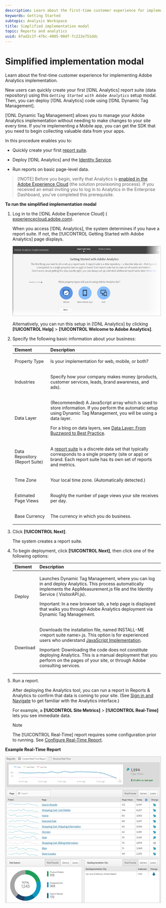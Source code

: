 ```yaml
---
description: Learn about the first-time customer experience for implementing Adobe Analytics implementation.
keywords: Getting Started
subtopic: Analysis Workspace
title: Simplified implementation modal
topic: Reports and analytics
uuid: 6fad2c1f-476c-4985-90df-7c222e751ddc
---
```


# Simplified implementation modal

Learn about the first-time customer experience for implementing Adobe Analytics implementation.

<!-- 

<p>https://activation.adobedtm.com/index.php?redirected=1 </p>

 -->

New users can quickly create your first [!DNL Analytics] report suite (data repository) using this *`Getting Started with Adobe Analytics`* setup modal. Then, you can deploy [!DNL Analytics] code using [!DNL Dynamic Tag Management].

[!DNL Dynamic Tag Management] allows you to manage your Adobe Analytics implementation without needing to make changes to your site every time. If you're implementing a Mobile app, you can get the SDK that you need to begin collecting valuable data from your apps.

In this procedure enables you to:

* Quickly create your first [report suite](https://marketing.adobe.com/resources/help/en_US/analytics/getting-started/report-suites.html).
* Deploy [!DNL Analytics] and the [Identity Service](https://marketing.adobe.com/resources/help/en_US/mcvid/).

* Run reports on basic page-level data.

> [!NOTE] Before you begin, verify that Analytics is [enabled in the Adobe Experience Cloud](https://marketing.adobe.com/resources/help/en_US/mcloud/core_services.html) (the solution provisioning process). If you received an email inviting you to log in to Analytics in the Enterprise Dashboard, you've completed this prerequisite.

**To run the simplified implementation modal** 

1. Log in to the [!DNL Adobe Experience Cloud] ( [experiencecloud.adobe.com](https://experiencecloud.adobe.com)).

   When you access [!DNL Analytics], the system determines if you have a report suite. If not, the [!UICONTROL Getting Started with Adobe Analytics] page displays.

   ![](assets/analytics-implementation-rs-wizard.png)

   Alternatively, you can run this setup in [!DNL Analytics] by clicking **[!UICONTROL Help]** > **[!UICONTROL Welcome to Adobe Analytics]**.

1. Specify the following basic information about your business:

    <table id="table_1741878A1B284CB78D297D531DC703D6"> 
     <thead> 
      <tr> 
       <th colname="col1" class="entry"> Element </th> 
       <th colname="col2" class="entry"> Description </th> 
      </tr> 
     </thead>
     <tbody> 
      <tr> 
       <td colname="col1"> <p>Property Type </p> </td> 
       <td colname="col2"> <p>Is your implementation for web, mobile, or both? </p> </td> 
      </tr> 
      <tr> 
       <td colname="col1"> <p>Industries </p> </td> 
       <td colname="col2"> <p>Specify how your company makes money (products, customer services, leads, brand awareness, and ads). </p> </td> 
      </tr> 
      <tr> 
       <td colname="col1"> <p>Data Layer </p> </td> 
       <td colname="col2"> <p>(Recommended) A JavaScript array which is used to store information. If you perform the automatic setup using Dynamic Tag Management, you will be using a data layer. </p> <p>For a blog on data layers, see <a href="https://blogs.adobe.com/digitalmarketing/analytics/data-layers-buzzword-best-practice/"> Data Layer: From Buzzword to Best Practice</a>. </p> </td> 
      </tr> 
      <tr> 
       <td colname="col1"> <p>Data Repository (Report Suite) </p> </td> 
       <td colname="col2"> <p> A <a href="https://marketing.adobe.com/resources/help/en_US/analytics/getting-started/report-suites.html"> report suite</a> is a discrete data set that typically corresponds to a single property (site or app) or brand. Each report suite has its own set of reports and metrics. </p> </td> 
      </tr> 
      <tr> 
       <td colname="col1"> <p>Time Zone </p> </td> 
       <td colname="col2"> <p>Your local time zone. (Automatically detected.) </p> </td> 
      </tr> 
      <tr> 
       <td colname="col1"> <p>Estimated Page Views </p> </td> 
       <td colname="col2"> <p>Roughly the number of page views your site receives per day. </p> </td> 
      </tr> 
      <tr> 
       <td colname="col1"> <p>Base Currency </p> </td> 
       <td colname="col2"> <p>The currency in which you do business. </p> </td> 
      </tr> 
     </tbody> 
    </table>

1. Click **[!UICONTROL Next]**.

   The system creates a report suite.

1. To begin deployment, click **[!UICONTROL Next]**, then click one of the following options:

    <table id="table_71C7F7B9677346CD8D5130519D32464B"> 
     <thead> 
      <tr> 
       <th colname="col1" class="entry"> Element </th> 
       <th colname="col2" class="entry"> Description </th> 
      </tr> 
     </thead>
     <tbody> 
      <tr> 
       <td colname="col1"> <p>Deploy </p> </td> 
       <td colname="col2"> <p> Launches <span class="keyword"> Dynamic Tag Management</span>, where you can log in and deploy Analytics. This process automatically implements the <span class="filepath"> AppMeasurement.js</span> file and the Identity Service (<span class="filepath"> VisitorAPI.js</span>). </p> <p> <p>Important: In a new browser tab, a help page is displayed that walks you through <span class="keyword"> Adobe Analytics</span> deployment via Dynamic Tag Management. </p> </p> </td> 
      </tr> 
      <tr> 
       <td colname="col1"> <p>Download </p> </td> 
       <td colname="col2"> <p> Downloads the installation file, named <span class="filepath"> INSTALL-ME &lt;report suite name&gt;.js</span>. This option is for experienced users who understand <a href="https://marketing.adobe.com/resources/help/en_US/sc/implement/js_implementation.html"> JavaScript Implementation</a>. </p> <p> <p>Important: Downloading the code does not constitute deploying <span class="keyword"> Analytics</span>. This is a manual deployment that you perform on the pages of your site, or through Adobe consulting services. </p> </p> </td> 
      </tr> 
     </tbody> 
    </table>

1. Run a report.

   After deploying the Analytics tool, you can run a report in Reports & Analytics to confirm that data is coming to your site. (See [Sign in and Navigate](https://marketing.adobe.com/resources/help/en_US/analytics/getting-started/analytics-navigation.html) to get familiar with the Analytics interface.)

   For example, a **[!UICONTROL Site Metrics]** > **[!UICONTROL Real-Time]** lets you see immediate data.

   >[!NOTE]
   >
   >The [!UICONTROL Real-Time] report requires some configuration prior to running. See [Configure Real-Time Report](https://marketing.adobe.com/resources/help/en_US/reference/t_realtime_admin.html).

**Example Real-Time Report**

![](assets/real-time-report.png)
